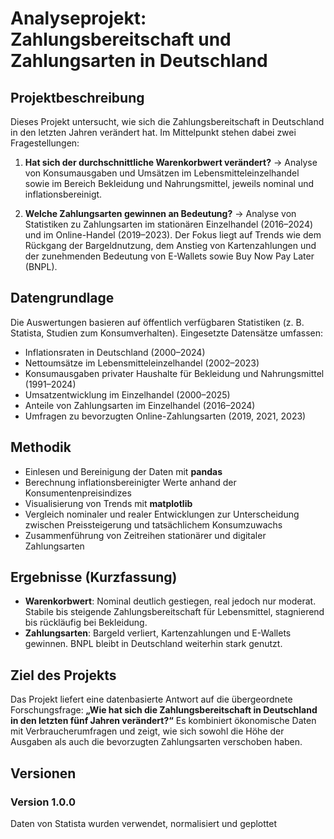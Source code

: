 # Analyseprojekt: Zahlungsbereitschaft und Zahlungsarten in Deutschland

## Projektbeschreibung

Dieses Projekt untersucht, wie sich die Zahlungsbereitschaft in Deutschland in den letzten Jahren verändert hat. Im Mittelpunkt stehen dabei zwei Fragestellungen:

1. **Hat sich der durchschnittliche Warenkorbwert verändert?**
   → Analyse von Konsumausgaben und Umsätzen im Lebensmitteleinzelhandel sowie im Bereich Bekleidung und Nahrungsmittel, jeweils nominal und inflationsbereinigt.

2. **Welche Zahlungsarten gewinnen an Bedeutung?**
   → Analyse von Statistiken zu Zahlungsarten im stationären Einzelhandel (2016–2024) und im Online-Handel (2019–2023). Der Fokus liegt auf Trends wie dem Rückgang der Bargeldnutzung, dem Anstieg von Kartenzahlungen und der zunehmenden Bedeutung von E-Wallets sowie Buy Now Pay Later (BNPL).

## Datengrundlage

Die Auswertungen basieren auf öffentlich verfügbaren Statistiken (z. B. Statista, Studien zum Konsumverhalten). Eingesetzte Datensätze umfassen:

* Inflationsraten in Deutschland (2000–2024)
* Nettoumsätze im Lebensmitteleinzelhandel (2002–2023)
* Konsumausgaben privater Haushalte für Bekleidung und Nahrungsmittel (1991–2024)
* Umsatzentwicklung im Einzelhandel (2000–2025)
* Anteile von Zahlungsarten im Einzelhandel (2016–2024)
* Umfragen zu bevorzugten Online-Zahlungsarten (2019, 2021, 2023)

## Methodik

* Einlesen und Bereinigung der Daten mit **pandas**
* Berechnung inflationsbereinigter Werte anhand der Konsumentenpreisindizes
* Visualisierung von Trends mit **matplotlib**
* Vergleich nominaler und realer Entwicklungen zur Unterscheidung zwischen Preissteigerung und tatsächlichem Konsumzuwachs
* Zusammenführung von Zeitreihen stationärer und digitaler Zahlungsarten

## Ergebnisse (Kurzfassung)

* **Warenkorbwert**: Nominal deutlich gestiegen, real jedoch nur moderat. Stabile bis steigende Zahlungsbereitschaft für Lebensmittel, stagnierend bis rückläufig bei Bekleidung.
* **Zahlungsarten**: Bargeld verliert, Kartenzahlungen und E-Wallets gewinnen. BNPL bleibt in Deutschland weiterhin stark genutzt.

## Ziel des Projekts

Das Projekt liefert eine datenbasierte Antwort auf die übergeordnete Forschungsfrage:
**„Wie hat sich die Zahlungsbereitschaft in Deutschland in den letzten fünf Jahren verändert?“**
Es kombiniert ökonomische Daten mit Verbraucherumfragen und zeigt, wie sich sowohl die Höhe der Ausgaben als auch die bevorzugten Zahlungsarten verschoben haben.

## Versionen

### Version 1.0.0
Daten von Statista wurden verwendet, normalisiert und geplottet
